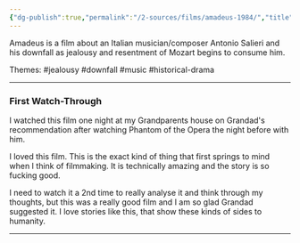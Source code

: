 ```yaml
---
{"dg-publish":true,"permalink":"/2-sources/films/amadeus-1984/","title":"Amadeus","tags":["mediaDB/tv/movie","film"],"created":"2025-10-10T19:13:58.857+11:00","updated":"2025-10-10T20:27:22.462+11:00"}
---
```


Amadeus is a film about an Italian musician/composer Antonio Salieri and his downfall as jealousy and resentment of Mozart begins to consume him. 

Themes: #jealousy #downfall #music #historical-drama 

<hr>

### First Watch-Through
I watched this film one night at my Grandparents house on Grandad's recommendation after watching Phantom of the Opera the night before with him. 

I loved this film. This is the exact kind of thing that first springs to mind when I think of filmmaking. It is technically amazing and the story is so fucking good. 

I need to watch it a 2nd time to really analyse it and think through my thoughts, but this was a really good film and I am so glad Grandad suggested it. I love stories like this, that show these kinds of sides to humanity.

<hr>

